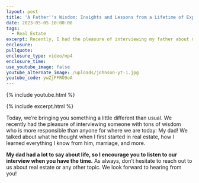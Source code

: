 ```yaml
---
layout: post
title: 'A Father''s Wisdom: Insights and Lessons from a Lifetime of Experience '
date: 2023-05-05 10:00:00
tags:
  - Real Estate
excerpt: Recently, I had the pleasure of interviewing my father about many topics.
enclosure:
pullquote:
enclosure_type: video/mp4
enclosure_time:
use_youtube_image: false
youtube_alternate_image: /uploads/johnson-yt-1.jpg
youtube_code: ywZjFFRO9oA
---
```

{% include youtube.html %}

{% include excerpt.html %}

Today, we’re bringing you something a little different than usual. We recently had the pleasure of interviewing someone with tons of wisdom who is more responsible than anyone for where we are today: My dad! We talked about what he thought when I first started in real estate, how I learned everything I know from him, marriage, and more.&nbsp;

**My dad had a lot to say about life, so I encourage you to listen to our interview when you have the time.** As always, don’t hesitate to reach out to us about real estate or any other topic. We look forward to hearing from you!